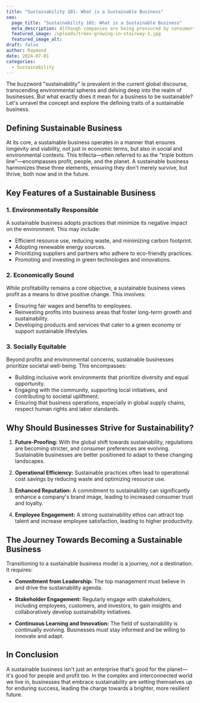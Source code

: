 ```yaml
---
title: "Sustainability 101: What is a Sustainable Business"
seo:
  page_title: "Sustainability 101: What is a Sustainable Business"
  meta_description: Although companies are being pressured by consumers, competitors and employees to implement green initiatives into their business model, most sustainable companies are driven by purpose and the greater good.
  featured_image: /uploads/trees-growing-in-stairway-1.jpg
  featured_image_alt:
draft: false
author: Raymond
date: 2024-07-01
categories:
  - Sustainability
---
```


The buzzword "sustainability" is prevalent in the current global discourse, transcending environmental spheres and delving deep into the realm of businesses. But what exactly does it mean for a business to be sustainable? Let's unravel the concept and explore the defining traits of a sustainable business.

## Defining Sustainable Business
At its core, a sustainable business operates in a manner that ensures longevity and viability, not just in economic terms, but also in social and environmental contexts. This trifecta—often referred to as the "triple bottom line"—encompasses profit, people, and the planet. A sustainable business harmonizes these three elements, ensuring they don't merely survive, but thrive, both now and in the future.

## Key Features of a Sustainable Business
### 1. Environmentally Responsible
A sustainable business adopts practices that minimize its negative impact on the environment. This may include:

- Efficient resource use, reducing waste, and minimizing carbon footprint.
- Adopting renewable energy sources.
- Prioritizing suppliers and partners who adhere to eco-friendly practices.
- Promoting and investing in green technologies and innovations.

### 2. Economically Sound
While profitability remains a core objective, a sustainable business views profit as a means to drive positive change. This involves:

- Ensuring fair wages and benefits to employees.
- Reinvesting profits into business areas that foster long-term growth and sustainability.
- Developing products and services that cater to a green economy or support sustainable lifestyles.

### 3. Socially Equitable
Beyond profits and environmental concerns, sustainable businesses prioritize societal well-being. This encompasses:

- Building inclusive work environments that prioritize diversity and equal opportunity.
- Engaging with the community, supporting local initiatives, and contributing to societal upliftment.
- Ensuring that business operations, especially in global supply chains, respect human rights and labor standards.

## Why Should Businesses Strive for Sustainability?
1. **Future-Proofing:** With the global shift towards sustainability, regulations are becoming stricter, and consumer preferences are evolving. Sustainable businesses are better positioned to adapt to these changing landscapes.

2. **Operational Efficiency:** Sustainable practices often lead to operational cost savings by reducing waste and optimizing resource use.

3. **Enhanced Reputation:** A commitment to sustainability can significantly enhance a company's brand image, leading to increased consumer trust and loyalty.

4. **Employee Engagement:** A strong sustainability ethos can attract top talent and increase employee satisfaction, leading to higher productivity.

## The Journey Towards Becoming a Sustainable Business
Transitioning to a sustainable business model is a journey, not a destination. It requires:

- **Commitment from Leadership:** The top management must believe in and drive the sustainability agenda.

- **Stakeholder Engagement:** Regularly engage with stakeholders, including employees, customers, and investors, to gain insights and collaboratively develop sustainability initiatives.

- **Continuous Learning and Innovation:** The field of sustainability is continually evolving. Businesses must stay informed and be willing to innovate and adapt.

## In Conclusion
A sustainable business isn't just an enterprise that's good for the planet—it's good for people and profit too. In the complex and interconnected world we live in, businesses that embrace sustainability are setting themselves up for enduring success, leading the charge towards a brighter, more resilient future.